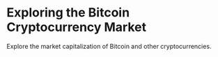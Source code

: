 # Exploring the Bitcoin Cryptocurrency Market

Explore the market capitalization of Bitcoin and other cryptocurrencies.
